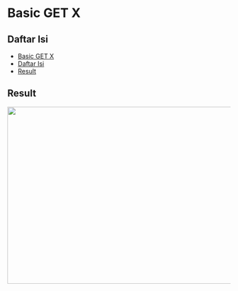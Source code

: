 # Basic GET X

## Daftar Isi
- [Basic GET X](#basic-get-x)
- [Daftar Isi](#daftar-isi)
- [Result](#result)

## Result
<img src="assets/vid/result.gif" width="800" height="400">
